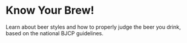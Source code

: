 # Know Your Brew!

Learn about beer styles and how to properly judge the beer you drink, based on the national BJCP guidelines.
